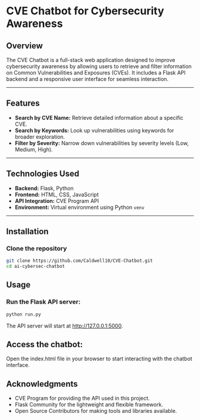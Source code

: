# **CVE Chatbot for Cybersecurity Awareness**

## **Overview**

The CVE Chatbot is a full-stack web application designed to improve cybersecurity awareness by allowing users to retrieve and filter information on Common Vulnerabilities and Exposures (CVEs). It includes a Flask API backend and a responsive user interface for seamless interaction.

---

## **Features**

- **Search by CVE Name:** Retrieve detailed information about a specific CVE.
- **Search by Keywords:** Look up vulnerabilities using keywords for broader exploration.
- **Filter by Severity:** Narrow down vulnerabilities by severity levels (Low, Medium, High).

---

## **Technologies Used**

- **Backend:** Flask, Python
- **Frontend:** HTML, CSS, JavaScript
- **API Integration:** CVE Program API
- **Environment:** Virtual environment using Python `venv`

---

## **Installation**

### **Clone the repository**

```bash
git clone https://github.com/Caldwell10/CVE-Chatbot.git
cd ai-cybersec-chatbot 
```
## **Usage**
### **Run the Flask API server:**
```bash
python run.py
```
The API server will start at http://127.0.0.1:5000.

## **Access the chatbot:**
Open the index.html file in your browser to start interacting with the chatbot interface.

## **Acknowledgments**
- CVE Program for providing the API used in this project.
- Flask Community for the lightweight and flexible framework.
- Open Source Contributors for making tools and libraries available.



